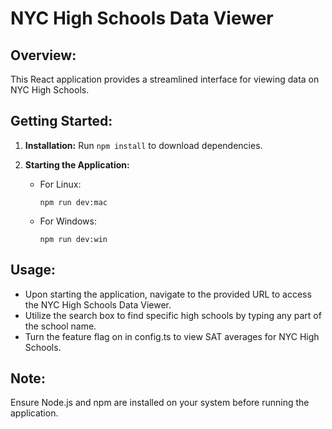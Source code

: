 # NYC High Schools Data Viewer

## Overview:

This React application provides a streamlined interface for viewing data on NYC High Schools.

## Getting Started:

1. **Installation:**
   Run `npm install` to download dependencies.

2. **Starting the Application:**
   - For Linux:
     ```
     npm run dev:mac
     ```
   - For Windows:
     ```
     npm run dev:win
     ```

## Usage:

- Upon starting the application, navigate to the provided URL to access the NYC High Schools Data Viewer.
- Utilize the search box to find specific high schools by typing any part of the school name.
- Turn the feature flag on in config.ts to view SAT averages for NYC High Schools.

## Note:

Ensure Node.js and npm are installed on your system before running the application.
